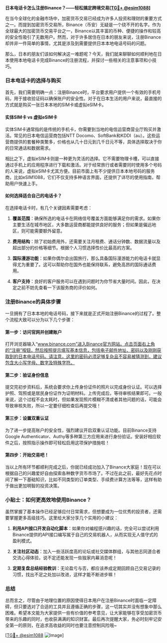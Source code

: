 **日本电话卡怎么注册Binance？——轻松搞定跨境交易[[TG💪+ @esim1088](https://t.me/s/esim1088)]**

在当今全球化的金融市场中，加密货币交易已经成为许多人投资和理财的重要方式之一。而提到加密货币交易所，Binance（币安）无疑是一个绕不开的名字。作为全球最大的加密货币交易平台之一，Binance以其丰富的币种、便捷的操作和较高的安全性吸引了无数用户。然而，对于许多居住在日本的朋友来说，注册Binance却并非一件简单的事情，尤其是涉及到需要提供日本本地电话号码的问题。

那么，日本的朋友们该如何解决这一难题呢？今天，我们就来聊聊如何顺利地在日本使用本地电话卡完成Binance的注册流程，并探讨一些相关的注意事项和小技巧。

### 日本电话卡的选择与购买

首先，我们需要明确一点：注册Binance时，平台要求用户提供一个有效的手机号码，用于接收验证码以确保账户的安全性。对于在日本生活的用户来说，最直接的方式就是购买一张日本本地的SIM卡或虚拟eSIM卡。

#### 实体SIM卡 vs 虚拟eSIM卡

实体SIM卡通常指的是传统的手机卡，你需要到当地的电信运营商营业厅购买并激活。常见的日本电信运营商包括NTT Docomo、SoftBank和KDDI（au）。这些运营商提供的套餐种类繁多，价格也从几十日元到几千日元不等，具体选择取决于你的日常通话和数据需求。

相比之下，虚拟eSIM卡则是一种更为灵活的选择。它不需要物理卡槽，可以直接通过手机上的应用程序进行下载和激活。对于经常旅行或者需要同时使用多个号码的人来说，虚拟eSIM卡尤其方便。目前市面上有不少提供日本本地号码的服务商，比如eSIM1088，它们不仅支持多种语言界面，还提供了详尽的使用指南，帮助用户快速上手。

#### 如何选择适合自己的电话卡？

在选择电话卡时，有几个关键因素需要考虑：

1. **覆盖范围**：确保所选的电话卡在网络信号覆盖方面能够满足你的需求。如果你主要生活在城市地区，大多数运营商都能提供良好的服务；但如果是偏远地区，则可能需要额外留意。
   
2. **费用结构**：除了初始费用外，还需要关注月租费、通话分钟数、数据流量以及超出部分的价格等细节。根据个人习惯选择性价比最高的方案。
   
3. **国际漫游功能**：如果你偶尔会出国旅行，那么具备国际漫游能力的电话卡就显得尤为重要了。这可以帮助你在国外也能保持联系，避免高昂的国际通话费用。

4. **客户支持**：良好的客户服务可以在遇到问题时为你节省大量时间。因此，在决定之前不妨先查看一下该服务商的评价如何。

### 注册Binance的具体步骤

一旦拥有了日本本地的电话号码，接下来就是正式开始注册Binance的过程了。整个流程大致可以分为以下几个步骤：

#### 第一步：访问官网并创建账户

打开浏览器输入“www.binance.com”进入Binance官方网站。点击页面右上角的“注册”按钮，然后按照提示填写基本信息，包括电子邮件地址、密码以及刚刚获取到的日本电话号码。请注意，这里的密码必须足够复杂且不容易被猜测到，建议包含大小写字母、数字及特殊字符。

#### 第二步：验证身份信息

提交完初步资料后，系统会要求你上传身份证件的照片以完成身份认证。可以选择护照、驾照或是居民身份证作为证明材料。上传完成后，等待审核结果即可。一般来说，这个过程不会太耗时，但如果发现照片模糊不清或者其他问题的话，可能会导致审核失败，所以一定要仔细检查后再提交哦！

#### 第三步：设置双重认证

为了进一步提高账户的安全性，强烈建议开启双重认证功能。目前Binance支持Google Authenticator、Authy等多种第三方应用来进行身份验证。安装好相应软件之后，按照指示操作即可轻松启用这项保护措施啦！

#### 第四步：开始交易吧！

当以上所有环节都顺利完成之后，你就已经成功加入了Binance大家庭！现在可以根据自己的兴趣爱好自由探索各种数字货币市场了。不过在此之前，最好先花点时间了解一下基础知识，比如不同类型的订单类型、手续费计算方法等等，这样有助于做出更加明智的投资决策。

### 小贴士：如何更高效地使用Binance？

虽然掌握了基本操作已经足够应付日常需求，但想要成为一位优秀的投资者，还需要掌握更多高级技巧。这里给大家分享几个实用的小建议：

1. **利用API接口开发自动化脚本**：如果你对编程感兴趣的话，完全可以尝试利用Binance提供的API接口编写属于自己的交易机器人，从而实现无人值守式的盈利模式。
   
2. **关注社区动态**：加入一些活跃度高的论坛或社交媒体群组，与其他志同道合者交流心得体验，说不定还能发现一些独家内幕消息呢！

3. **定期复盘总结经验教训**：无论盈亏与否，都应该养成定期回顾自己交易记录的习惯，找出不足之处加以改进，这样才能不断进步嘛！

### 总结

总而言之，尽管由于地理位置的原因使得日本用户在注册Binance时面临一定障碍，但只要选对了合适的工具并且遵循正确的步骤，这一切其实并没有想象中那么困难。希望本文能为大家提供一些有价值的参考意见，让大家能够在享受加密货币带来的乐趣的同时，也收获满满的知识财富。最后再次提醒大家，务必时刻牢记安全第一的原则，在追求高收益的同时也要注意控制风险哦~

[[TG💪+ @esim1088](https://t.me/s/esim1088) ![Image](https://i.postimg.cc/4NQfJmqS/Snipaste-2025-05-13-00-14-12.png)]